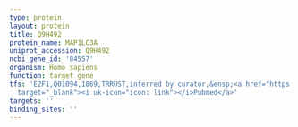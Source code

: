 ```yaml
---
type: protein
layout: protein
title: Q9H492
protein_name: MAP1LC3A
uniprot_accession: Q9H492
ncbi_gene_id: '84557'
organism: Homo sapiens
function: target gene
tfs: 'E2F1,Q01094,1869,TRRUST,inferred by curator,&ensp;<a href="https://www.ncbi.nlm.nih.gov/pubmed/?term=18408756%5Buid%5D"
  target="_blank"><i uk-icon="icon: link"></i>Pubmed</a>'
targets: ''
binding_sites: ''
---
```

